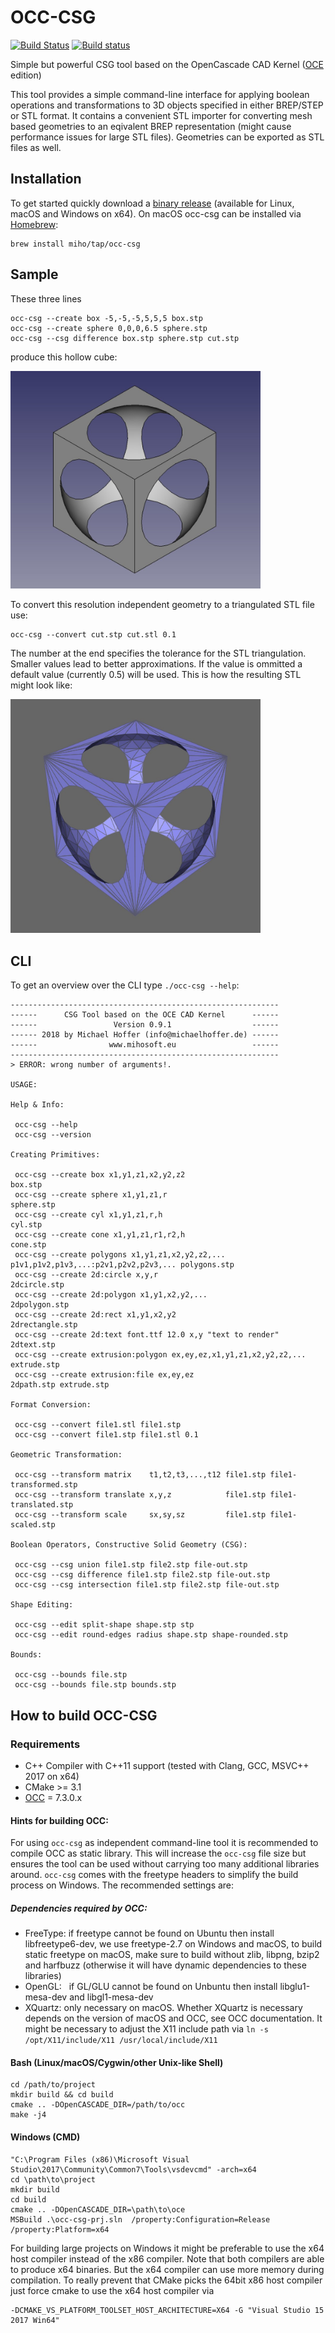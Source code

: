 # OCC-CSG

[![Build Status](https://travis-ci.org/miho/OCC-CSG.svg?branch=master)](https://travis-ci.org/miho/OCC-CSG) [![Build status](https://ci.appveyor.com/api/projects/status/k4lxqsej71ughs48?svg=true)](https://ci.appveyor.com/project/miho/occ-csg)


Simple but powerful CSG tool based on the OpenCascade CAD Kernel ([OCE](https://github.com/tpaviot/oce) edition)

This tool provides a simple command-line interface for applying boolean operations and transformations to 3D objects specified in either BREP/STEP or STL format. It contains a convenient STL importer for converting mesh based geometries to an eqivalent BREP representation (might cause performance issues for large STL files). Geometries can be exported as STL files as well.

## Installation

To get started quickly download a [binary release](https://github.com/miho/OCC-CSG/releases) (available for Linux, macOS and Windows on x64). On macOS occ-csg can be installed via [Homebrew](https://brew.sh):

    brew install miho/tap/occ-csg

## Sample

These three lines

    occ-csg --create box -5,-5,-5,5,5,5 box.stp
    occ-csg --create sphere 0,0,0,6.5 sphere.stp
    occ-csg --csg difference box.stp sphere.stp cut.stp
    
produce this hollow cube:

<img src="resources/img/sample.jpg" width="400px">

To convert this resolution independent geometry to a triangulated STL file use:

    occ-csg --convert cut.stp cut.stl 0.1

The number at the end specifies the tolerance for the STL triangulation. Smaller values lead to better approximations. If the value is ommitted a default value (currently 0.5) will be used. This is how the resulting STL might look like:

<img src="resources/img/sample-stl.jpg" width="400px">

## CLI

To get an overview over the CLI type `./occ-csg --help`:

```
------------------------------------------------------------
------      CSG Tool based on the OCE CAD Kernel      ------
------                 Version 0.9.1                  ------
------ 2018 by Michael Hoffer (info@michaelhoffer.de) ------
------                www.mihosoft.eu                 ------
------------------------------------------------------------
> ERROR: wrong number of arguments!.

USAGE:

Help & Info:

 occ-csg --help
 occ-csg --version

Creating Primitives:

 occ-csg --create box x1,y1,z1,x2,y2,z2                            box.stp
 occ-csg --create sphere x1,y1,z1,r                                sphere.stp
 occ-csg --create cyl x1,y1,z1,r,h                                 cyl.stp
 occ-csg --create cone x1,y1,z1,r1,r2,h                            cone.stp
 occ-csg --create polygons x1,y1,z1,x2,y2,z2,... p1v1,p1v2,p1v3,...:p2v1,p2v2,p2v3,... polygons.stp
 occ-csg --create 2d:circle x,y,r                                  2dcircle.stp
 occ-csg --create 2d:polygon x1,y1,x2,y2,...                       2dpolygon.stp
 occ-csg --create 2d:rect x1,y1,x2,y2                              2drectangle.stp
 occ-csg --create 2d:text font.ttf 12.0 x,y "text to render"       2dtext.stp
 occ-csg --create extrusion:polygon ex,ey,ez,x1,y1,z1,x2,y2,z2,... extrude.stp
 occ-csg --create extrusion:file ex,ey,ez                          2dpath.stp extrude.stp

Format Conversion:

 occ-csg --convert file1.stl file1.stp
 occ-csg --convert file1.stp file1.stl 0.1

Geometric Transformation:

 occ-csg --transform matrix    t1,t2,t3,...,t12 file1.stp file1-transformed.stp
 occ-csg --transform translate x,y,z            file1.stp file1-translated.stp
 occ-csg --transform scale     sx,sy,sz         file1.stp file1-scaled.stp

Boolean Operators, Constructive Solid Geometry (CSG):

 occ-csg --csg union file1.stp file2.stp file-out.stp
 occ-csg --csg difference file1.stp file2.stp file-out.stp
 occ-csg --csg intersection file1.stp file2.stp file-out.stp

Shape Editing:

 occ-csg --edit split-shape shape.stp stp
 occ-csg --edit round-edges radius shape.stp shape-rounded.stp

Bounds:

 occ-csg --bounds file.stp
 occ-csg --bounds file.stp bounds.stp
```

## How to build OCC-CSG

### Requirements

- C+\+ Compiler with C+\+11 support (tested with Clang, GCC, MSVC+\+ 2017 on x64)
- CMake >= 3.1
- [OCC](https://github.com/miho/occ-for-occ-csg) = 7.3.0.x

#### Hints for building OCC:

For using `occ-csg` as independent command-line tool it is recommended to compile OCC as static library. This will increase the `occ-csg` file size but ensures the tool can be used without carrying too many additional libraries around. `occ-csg` comes with the freetype headers to simplify the build process on Windows. The recommended settings are:

##### Dependencies required by OCC:

- FreeType: if freetype cannot be found on Ubuntu then install libfreetype6-dev, we use freetype-2.7 on Windows and macOS, to build static freetype on macOS, make sure to build without zlib, libpng, bzip2 and harfbuzz (otherwise it will have dynamic dependencies to these libraries)
- OpenGL:   if GL/GLU cannot be found on Unbuntu then install libglu1-mesa-dev and libgl1-mesa-dev
- XQuartz:  only necessary on macOS. Whether XQuartz is necessary depends on the version of macOS and OCC, see OCC documentation. It might be necessary to adjust the X11 include path via `ln -s /opt/X11/include/X11 /usr/local/include/X11`

#### Bash (Linux/macOS/Cygwin/other Unix-like Shell)

    cd /path/to/project
    mkdir build && cd build
    cmake .. -DOpenCASCADE_DIR=/path/to/occ
    make -j4
    
#### Windows (CMD)

    "C:\Program Files (x86)\Microsoft Visual Studio\2017\Community\Common7\Tools\vsdevcmd" -arch=x64
    cd \path\to\project
    mkdir build
    cd build
    cmake .. -DOpenCASCADE_DIR=\path\to\oce
    MSBuild .\occ-csg-prj.sln  /property:Configuration=Release /property:Platform=x64
    
For building large projects on Windows it might be preferable to use the x64 host compiler instead of the x86 compiler. Note that both compilers are able to produce x64 binaries. But the x64 compiler can use more memory during compilation. To really prevent that CMake picks the 64bit x86 host compiler just force cmake to use the x64 host compiler via

    -DCMAKE_VS_PLATFORM_TOOLSET_HOST_ARCHITECTURE=X64 -G "Visual Studio 15 2017 Win64"

